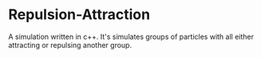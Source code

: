 # Repulsion-Attraction
A simulation written in c++. It's simulates groups of particles with all either attracting or repulsing another group. 
